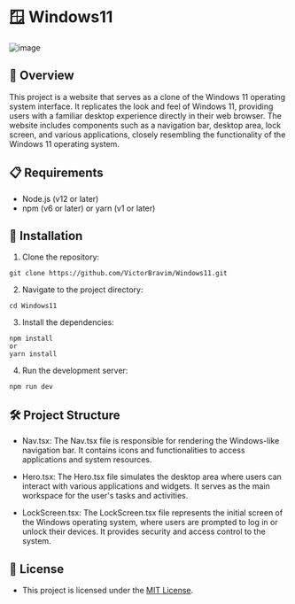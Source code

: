 # 🪟 Windows11

![image](https://github.com/VictorBravim/Windows11/assets/122113588/78c70116-abf5-4b4b-b167-1b5a36558845)

## 🚀 Overview 

This project is a website that serves as a clone of the Windows 11 operating system interface. It replicates the look and feel of Windows 11, providing users with a familiar desktop experience directly in their web browser. The website includes components such as a navigation bar, desktop area, lock screen, and various applications, closely resembling the functionality of the Windows 11 operating system.

## 📋 Requirements

- Node.js (v12 or later)
- npm (v6 or later) or yarn (v1 or later)

## 🔧 Installation

1. Clone the repository:

```
git clone https://github.com/VictorBravim/Windows11.git 
```

2. Navigate to the project directory:

```
cd Windows11
```

3. Install the dependencies:

```
npm install
or
yarn install
```

4. Run the development server:

```
npm run dev
```

## 🛠️ Project Structure

- Nav.tsx: The Nav.tsx file is responsible for rendering the Windows-like navigation bar. It contains icons and functionalities to access applications and system resources.
- Hero.tsx: The Hero.tsx file simulates the desktop area where users can interact with various applications and widgets. It serves as the main workspace for the user's tasks and activities.

- LockScreen.tsx: The LockScreen.tsx file represents the initial screen of the Windows operating system, where users are prompted to log in or unlock their devices. It provides security and access control to the system.


## 📄 License

- This project is licensed under the [MIT License](LICENSE).
